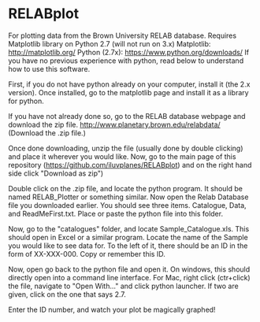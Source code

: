 RELABplot
=========

For plotting data from the Brown University RELAB database. 
Requires Matplotlib library on Python 2.7 (will not run on 3.x)
Matplotlib: http://matplotlib.org/
Python (2.7x): https://www.python.org/downloads/
If you have no previous experience with python, read below to understand how to use this software.

First, if you do not have python already on your computer, install it (the 2.x version). 
Once installed, go to the matplotlib page and install it as a library for python.

If you have not already done so, go to the RELAB database webpage and download the zip file. http://www.planetary.brown.edu/relabdata/ (Download the .zip file.)

Once done downloading, unzip the file (usually done by double clicking) and place it wherever you would like.
Now, go to the main page of this repository (https://github.com/iluvplanes/RELABplot) and on the right hand side click "Download as zip")

Double click on the .zip file, and locate the python program. It should be named RELAB_Plotter or something similar.
Now open the Relab Database file you downloaded earlier. You should see three items. Catalogue, Data, and ReadMeFirst.txt.
Place or paste the python file into this folder.

Now, go to the "catalogues" folder, and locate Sample_Catalogue.xls. This should open in Excel or a similar program. Locate the name of the Sample you would like to see data for. To the left of it, there should be an ID in the form of XX-XXX-000. Copy or remember this ID.

Now, open go back to the python file and open it. On windows, this should directly open into a command line interface. For Mac, right click (ctr+click) the file, navigate to "Open With..." and click python launcher. If two are given, click on the one that says 2.7.

Enter the ID number, and watch your plot be magically graphed!
